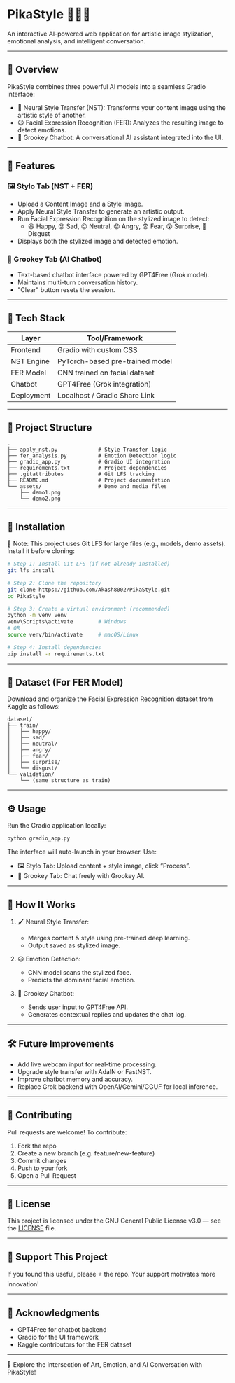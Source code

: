 
# PikaStyle 🎨😃🤖  
An interactive AI-powered web application for artistic image stylization, emotional analysis, and intelligent conversation.

---

## 📌 Overview  
PikaStyle combines three powerful AI models into a seamless Gradio interface:

- 🎨 Neural Style Transfer (NST): Transforms your content image using the artistic style of another.
- 😃 Facial Expression Recognition (FER): Analyzes the resulting image to detect emotions.
- 🤖 Grookey Chatbot: A conversational AI assistant integrated into the UI.

---

## 🎯 Features

### 🖼️ Stylo Tab (NST + FER)
- Upload a Content Image and a Style Image.
- Apply Neural Style Transfer to generate an artistic output.
- Run Facial Expression Recognition on the stylized image to detect:
  - 😃 Happy, 😢 Sad, 😐 Neutral, 😠 Angry, 😨 Fear, 😲 Surprise, 🤢 Disgust
- Displays both the stylized image and detected emotion.

### 💬 Grookey Tab (AI Chatbot)
- Text-based chatbot interface powered by GPT4Free (Grok model).
- Maintains multi-turn conversation history.
- "Clear" button resets the session.

---

## 🚀 Tech Stack

| Layer       | Tool/Framework                  |
|-------------|----------------------------------|
| Frontend    | Gradio with custom CSS           |
| NST Engine  | PyTorch-based pre-trained model  |
| FER Model   | CNN trained on facial dataset    |
| Chatbot     | GPT4Free (Grok integration)      |
| Deployment  | Localhost / Gradio Share Link    |

---

## 📂 Project Structure

```plaintext
.
├── apply_nst.py             # Style Transfer logic
├── fer_analysis.py          # Emotion Detection logic
├── gradio_app.py            # Gradio UI integration
├── requirements.txt         # Project dependencies
├── .gitattributes           # Git LFS tracking
├── README.md                # Project documentation
└── assets/                  # Demo and media files
    ├── demo1.png
    └── demo2.png
```

---

## 🔧 Installation

📌 Note: This project uses Git LFS for large files (e.g., models, demo assets). Install it before cloning:

```bash
# Step 1: Install Git LFS (if not already installed)
git lfs install

# Step 2: Clone the repository
git clone https://github.com/Akash8002/PikaStyle.git
cd PikaStyle

# Step 3: Create a virtual environment (recommended)
python -m venv venv
venv\Scripts\activate        # Windows
# OR
source venv/bin/activate     # macOS/Linux

# Step 4: Install dependencies
pip install -r requirements.txt
```

---

## 📁 Dataset (For FER Model)

Download and organize the Facial Expression Recognition dataset from Kaggle as follows:

```plaintext
dataset/
├── train/
│   ├── happy/
│   ├── sad/
│   ├── neutral/
│   ├── angry/
│   ├── fear/
│   ├── surprise/
│   └── disgust/
└── validation/
    └── (same structure as train)
```

---

## ⚙️ Usage

Run the Gradio application locally:

```bash
python gradio_app.py
```

The interface will auto-launch in your browser. Use:

- 🖼️ Stylo Tab: Upload content + style image, click “Process”.
- 💬 Grookey Tab: Chat freely with Grookey AI.

---

## 🧠 How It Works

1. 🖌️ Neural Style Transfer:
   - Merges content & style using pre-trained deep learning.
   - Output saved as stylized image.

2. 😃 Emotion Detection:
   - CNN model scans the stylized face.
   - Predicts the dominant facial emotion.

3. 🤖 Grookey Chatbot:
   - Sends user input to GPT4Free API.
   - Generates contextual replies and updates the chat log.

---

## 🛠️ Future Improvements

- Add live webcam input for real-time processing.
- Upgrade style transfer with AdaIN or FastNST.
- Improve chatbot memory and accuracy.
- Replace Grok backend with OpenAI/Gemini/GGUF for local inference.

---

## 🤝 Contributing

Pull requests are welcome! To contribute:

1. Fork the repo
2. Create a new branch (e.g. feature/new-feature)
3. Commit changes
4. Push to your fork
5. Open a Pull Request

---

## 📄 License

This project is licensed under the GNU General Public License v3.0 — see the [LICENSE](LICENSE) file.

---

## 🌟 Support This Project

If you found this useful, please ⭐ the repo. Your support motivates more innovation!

---

## 🙏 Acknowledgments

- GPT4Free for chatbot backend
- Gradio for the UI framework
- Kaggle contributors for the FER dataset

---

🧠 Explore the intersection of Art, Emotion, and AI Conversation with PikaStyle!
